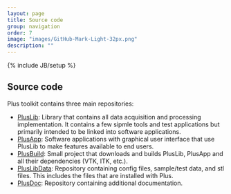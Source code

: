 ```yaml
---
layout: page
title: Source code
group: navigation
order: 7
image: "images/GitHub-Mark-Light-32px.png"
description: ""
---
```


{% include JB/setup %}

Source code
-----------

Plus toolkit contains three main repositories:
- [PlusLib](https://github.com/PlusToolkit/PlusLib/): Library that contains all data acquisition and processing implementation. It contains a few sipmle tools and test applications but primarily intended to be linked into software applications.
- [PlusApp](https://github.com/PlusToolkit/PlusApp/): Software applications with graphical user interface that use PlusLib to make features available to end users.
- [PlusBuild](https://github.com/PlusToolkit/PlusBuild/): Small project that downloads and builds PlusLib, PlusApp and all their dependencies (VTK, ITK, etc.).
- [PlusLibData](https://github.com/PlusToolkit/PlusLibData/): Repository containing config files, sample/test data, and stl files. This includes the files that are installed with Plus.
- [PlusDoc](https://github.com/PlusToolkit/PlusDoc/): Repository containing additional documentation.
